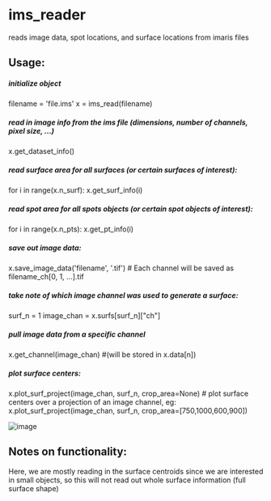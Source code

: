 # ims_reader
reads image data, spot locations, and surface locations from imaris files

## Usage:
##### initialize object
filename = 'file.ims'
x = ims_read(filename)

##### read in image info from the ims file (dimensions, number of channels, pixel size, ...) 
x.get_dataset_info()

##### read surface area for all surfaces (or certain surfaces of interest):
for i in range(x.n_surf):
  x.get_surf_info(i) 

##### read spot area for all spots objects (or certain spot objects of interest):
for i in range(x.n_pts):
  x.get_pt_info(i)   

##### save out image data:
x.save_image_data('filename', '.tif') # Each channel will be saved as filename_ch[0, 1, ...].tif

##### take note of which image channel was used to generate a surface:
surf_n = 1
image_chan = x.surfs[surf_n]["ch"] 

##### pull image data from a specific channel 
x.get_channel(image_chan) #(will be stored in x.data[n])

##### plot surface centers:
x.plot_surf_project(image_chan, surf_n, crop_area=None) # plot surface centers over a projection of an image channel, eg:
x.plot_surf_project(image_chan, surf_n, crop_area=[750,1000,600,900])

![image](https://github.com/caylamiller/ims_reader/assets/26422897/27555890-1321-4681-a716-fd99bb69a323)

## Notes on functionality:
Here, we are mostly reading in the surface centroids since we are interested in small objects, so this will not read out whole surface information (full surface shape)
